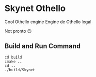 # Skynet Othello

Cool Othello engine
Engine de Othello legal

Not pronto 😉

## Build and Run Command

```
cd build
cmake ..
cd ..
./build/Skynet

```
